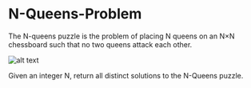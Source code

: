 # N-Queens-Problem

The N-queens puzzle is the problem of placing N queens on an N×N chessboard such that no two queens attack each other.

![alt text](https://assets.leetcode.com/uploads/2018/10/12/8-queens.png)

Given an integer N, return all distinct solutions to the N-Queens puzzle.
